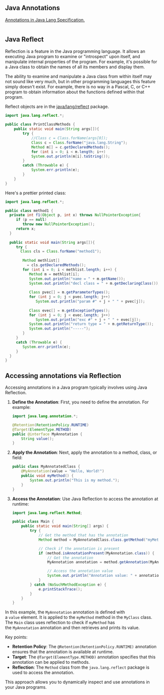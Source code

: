 ## Java Annotations
[Annotations in Java Lang Specification.](https://docs.oracle.com/javase/specs/jls/se23/html/jls-9.html#jls-9.6)

```java

```
## Java Reflect
Reflection is a feature in the Java programming language. It allows an executing Java program to examine or "introspect" upon itself, and manipulate internal properties of the program. For example, it's possible for a Java class to obtain the names of all its members and display them.

The ability to examine and manipulate a Java class from within itself may not sound like very much, but in other programming languages this feature simply doesn't exist. For example, there is no way in a Pascal, C, or C++ program to obtain information about the functions defined within that program.

Reflect objects are in the [java/lang/reflect](https://github.com/openjdk/jdk/tree/master/src/java.base/share/classes/java/lang/reflect)  package.

```java
import java.lang.reflect.*;  
  
public class PrintClassMethods {  
	public static void main(String args[]){  
		try {  
			//Class c = Class.forName(args[0]);  
			Class c = Class.forName("java.lang.String");  
			Method m[] = c.getDeclaredMethods();  
			for (int i = 0; i < m.length; i++)  
			System.out.println(m[i].toString());  
		}  
		catch (Throwable e) {  
			System.err.println(e);  
		}  
	}  
}
```

Here's a prettier printed class:
```java
import java.lang.reflect.*;

public class method1 {
  private int f1(Object p, int x) throws NullPointerException{
	 if (p == null)
		throw new NullPointerException();
	 return x;
  }
	
  public static void main(String args[]){
	 try {
	   Class cls = Class.forName("method1");
	
		Method methlist[] 
		  = cls.getDeclaredMethods();
		for (int i = 0; i < methlist.length; i++) {  
		   Method m = methlist[i];
		   System.out.println("name = " + m.getName());
		   System.out.println("decl class = " + m.getDeclaringClass());
		   
		   Class pvec[] = m.getParameterTypes();
		   for (int j = 0; j < pvec.length; j++)
			  System.out.println("param #" + j + " " + pvec[j]);
			  
		   Class evec[] = m.getExceptionTypes();
		   for (int j = 0; j < evec.length; j++)
			  System.out.println("exc #" + j + " " + evec[j]);
		   System.out.println("return type = " + m.getReturnType());
		   System.out.println("-----");
		}
	 }
	 catch (Throwable e) {
		System.err.println(e);
	 }
  }
}
```

## Accessing annotations via Reflection

Accessing annotations in a Java program typically involves using Java Reflection. 

1. **Define the Annotation**: First, you need to define the annotation. For example:
    
    ```java
    import java.lang.annotation.*;
    
    @Retention(RetentionPolicy.RUNTIME)
    @Target(ElementType.METHOD)
    public @interface MyAnnotation {
        String value();
    }
    ```
    
2. **Apply the Annotation**: Next, apply the annotation to a method, class, or field:
    
    ```java
    public class MyAnnotatedClass {
        @MyAnnotation(value = "Hello, World!")
        public void myMethod() {
            System.out.println("This is my method.");
        }
    }
    ```
    
3. **Access the Annotation**: Use Java Reflection to access the annotation at runtime:
    
    ```java
    import java.lang.reflect.Method;
    
    public class Main {
        public static void main(String[] args) {
            try {
                // Get the method that has the annotation
                Method method = MyAnnotatedClass.class.getMethod("myMethod");
    
                // Check if the annotation is present
                if (method.isAnnotationPresent(MyAnnotation.class)) {
                    // Get the annotation
                    MyAnnotation annotation = method.getAnnotation(MyAnnotation.class);
    
                    // Access the annotation value
                    System.out.println("Annotation value: " + annotation.value());
                }
            } catch (NoSuchMethodException e) {
                e.printStackTrace();
            }
        }
    }
    ```
    

In this example, the `MyAnnotation` annotation is defined with a `value` element. It is applied to the `myMethod` method in the `MyClass` class. The `Main` class uses reflection to check if `myMethod` has the `MyAnnotation` annotation and then retrieves and prints its value.

Key points:

- **Retention Policy**: The `@Retention(RetentionPolicy.RUNTIME)` annotation ensures that the annotation is available at runtime.
- **Target**: The `@Target(ElementType.METHOD)` annotation specifies that this annotation can be applied to methods.
- **Reflection**: The `Method` class from the `java.lang.reflect` package is used to access the annotation.

This approach allows you to dynamically inspect and use annotations in your Java programs.